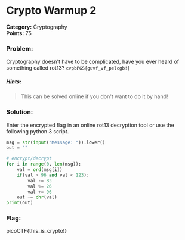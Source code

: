 # Crypto Warmup 2
__Category:__ Cryptography  
__Points:__ 75

### Problem:

Cryptography doesn't have to be complicated, have you ever heard of something called rot13? `cvpbPGS{guvf_vf_pelcgb!}`

##### Hints:
> This can be solved online if you don't want to do it by hand!

### Solution:

Enter the encrypted flag in an online rot13 decryption tool or use the following python 3 script.

```Python
msg = str(input("Message: ")).lower()
out = ""

# encrypt/decrypt
for i in range(0, len(msg)):
    val = ord(msg[i])
    if(val > 96 and val < 123):
        val -= 83
        val %= 26
        val += 96
    out += chr(val)
print(out)
```

### Flag:

picoCTF{this_is_crypto!}

